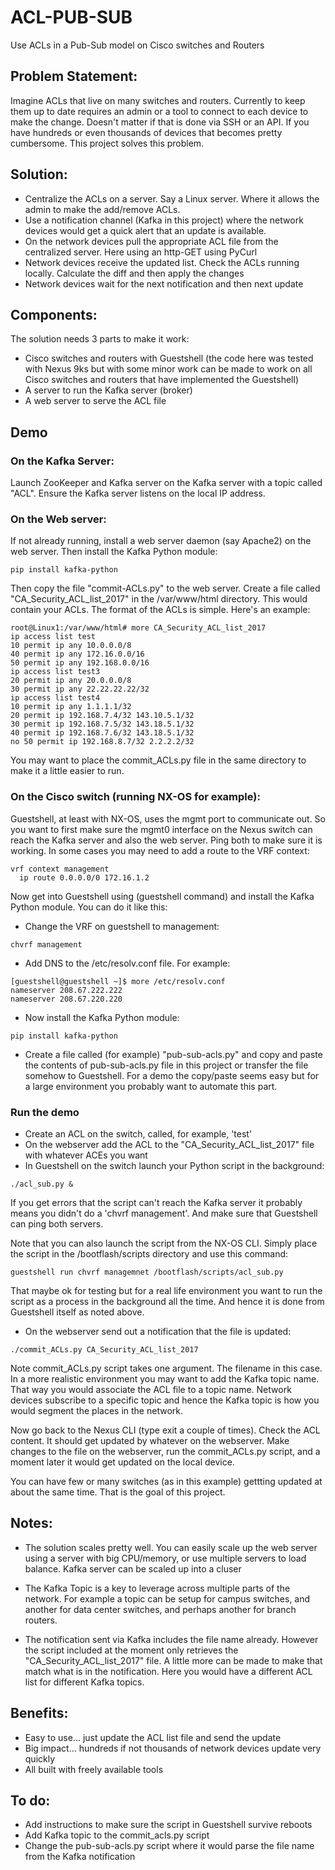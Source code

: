 # ACL-PUB-SUB
Use ACLs in a Pub-Sub model on Cisco switches and Routers

## Problem Statement:

Imagine ACLs that live on many switches and routers. Currently to keep them up to date requires an admin or a tool to connect to each device to make the change. Doesn't matter if that is done via SSH or an API. If you have hundreds or even thousands of devices that becomes pretty cumbersome. This project solves this problem.

## Solution:
 
- Centralize the ACLs on a server. Say a Linux server. Where it allows the admin to make the add/remove ACLs. 
- Use a notification channel (Kafka in this project) where the network devices would get a quick alert that an update is available.
- On the network devices pull the appropriate ACL file from the centralized server. Here using an http-GET using PyCurl
- Network devices receive the updated list. Check the ACLs running locally. Calculate the diff and then apply the changes
- Network devices wait for the next notification and then next update

## Components:

The solution needs 3 parts to make it work:
- Cisco switches and routers with Guestshell (the code here was tested with Nexus 9ks but with some minor work can be made to work on all Cisco switches and routers that have implemented the Guestshell)
- A server to run the Kafka server (broker)
- A web server to serve the ACL file

## Demo

### On the Kafka Server:

Launch ZooKeeper and Kafka server on the Kafka server with a topic called "ACL". Ensure the Kafka server listens on the local IP address.

### On the Web server:

If not already running, install a web server daemon (say Apache2) on the web server. Then install the Kafka Python module:

`pip install kafka-python`

Then copy the file "commit-ACLs.py" to the web server. Create a file called "CA_Security_ACL_list_2017" in the /var/www/html directory. This would contain your ACLs. The format of the ACLs is simple. Here's an example:

```
root@Linux1:/var/www/html# more CA_Security_ACL_list_2017 
ip access list test
10 permit ip any 10.0.0.0/8
40 permit ip any 172.16.0.0/16
50 permit ip any 192.168.0.0/16
ip access list test3
20 permit ip any 20.0.0.0/8
30 permit ip any 22.22.22.22/32
ip access list test4
10 permit ip any 1.1.1.1/32
20 permit ip 192.168.7.4/32 143.10.5.1/32
30 permit ip 192.168.7.5/32 143.18.5.1/32
40 permit ip 192.168.7.6/32 143.18.5.1/32
no 50 permit ip 192.168.8.7/32 2.2.2.2/32
```
You may want to place the commit_ACLs.py file in the same directory to make it a little easier to run.

### On the Cisco switch (running NX-OS for example):

Guestshell, at least with NX-OS, uses the mgmt port to communicate out. So you want to first make sure the mgmt0 interface on the Nexus switch can reach the Kafka server and also the web server. Ping both to make sure it is working. In some cases you may need to add a route to the VRF context:

```
vrf context management
  ip route 0.0.0.0/0 172.16.1.2
```

Now get into Guestshell using (guestshell command) and install the Kafka Python module. You can do it like this:

- Change the VRF on guestshell to management:

`chvrf management`

- Add DNS to the /etc/resolv.conf file. For example:

```
[guestshell@guestshell ~]$ more /etc/resolv.conf 
nameserver 208.67.222.222
nameserver 208.67.220.220
```

- Now install the Kafka Python module:

`pip install kafka-python`

- Create a file called (for example) "pub-sub-acls.py" and copy and paste the contents of pub-sub-acls.py file in this project or transfer the file somehow to Guestshell. For a demo the copy/paste seems easy but for a large environment you probably want to automate this part.

### Run the demo

- Create an ACL on the switch, called, for example, 'test'
- On the webserver add the ACL to the "CA_Security_ACL_list_2017" file with whatever ACEs you want
- In Guestshell on the switch launch your Python script in the background:

`./acl_sub.py &`

If you get errors that the script can't reach the Kafka server it probably means you didn't do a 'chvrf management'. And make sure that Guestshell can ping both servers.

Note that you can also launch the script from the NX-OS CLI. Simply place the script in the /bootflash/scripts directory and use this command:

`guestshell run chvrf managemnet /bootflash/scripts/acl_sub.py`

That maybe ok for testing but for a real life environment you want to run the script as a process in the background all the time. And hence it is done from Guestshell itself as noted above.

- On the webserver send out a notification that the file is updated:

`./commit_ACLs.py CA_Security_ACL_list_2017`

Note commit_ACLs.py script takes one argument. The filename in this case. In a more realistic environment you may want to add the Kafka topic name. That way you would associate the ACL file to a topic name. Network devices subscribe to a specific topic and hence the Kafka topic is how you would segment the places in the network.

Now go back to the Nexus CLI (type exit a couple of times). Check the ACL content. It should get updated by whatever on the webserver. Make changes to the file on the webserver, run the commit_ACLs.py script, and a moment later it would get updated on the local device.

You can have few or many switches (as in this example) gettting updated at about the same time. That is the goal of this project.

## Notes:

- The solution scales pretty well. You can easily scale up the web server using a server with big CPU/memory, or use multiple servers to load balance. Kafka server can be scaled up into a cluser

- The Kafka Topic is a key to leverage across multiple parts of the network. For example a topic can be setup for campus switches, and another for data center switches, and perhaps another for branch routers.

- The notification sent via Kafka includes the file name already. However the script included at the moment only retrieves the "CA_Security_ACL_list_2017" file. A little more can be made to make that match what is in the notification. Here you would have a different ACL list for different Kafka topics.

## Benefits:

- Easy to use... just update the ACL list file and send the update
- Big impact... hundreds if not thousands of network devices update very quickly
- All built with freely available tools

## To do:

- Add instructions to make sure the script in Guestshell survive reboots
- Add Kafka topic to the commit_acls.py script
- Change the pub-sub-acls.py script where it would parse the file name from the Kafka notification

